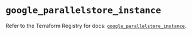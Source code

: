 # `google_parallelstore_instance`

Refer to the Terraform Registry for docs: [`google_parallelstore_instance`](https://registry.terraform.io/providers/hashicorp/google/6.39.0/docs/resources/parallelstore_instance).
